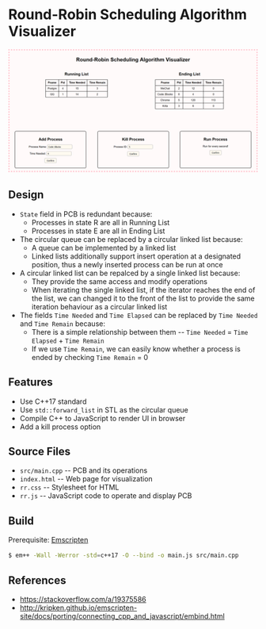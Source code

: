 # Round-Robin Scheduling Algorithm Visualizer

[![demo](demo.png)](rr.html)

## Design

* `State` field in PCB is redundant because:
  - Processes in state R are all in Running List
  - Processes in state E are all in Ending List
* The circular queue can be replaced by a circular linked list because:
  - A queue can be implemented by a linked list
  - Linked lists additionally support insert operation at a designated position, thus a newly inserted process can be run at once
* A circular linked list can be repalced by a single linked list because:
  - They provide the same access and modify operations
  - When iterating the single linked list, if the iterator reaches the end of the list, we can changed it to the front of the list to provide the same iteration behaviour as a circular linked list
* The fields `Time Needed` and `Time Elapsed` can be replaced by `Time Needed` and `Time Remain` because:
  - There is a simple relationship between them -- `Time Needed` = `Time Elapsed` + `Time Remain`
  - If we use `Time Remain`, we can easily know whether a process is ended by checking `Time Remain` = 0

## Features

* Use C++17 standard
* Use `std::forward_list` in STL as the circular queue
* Compile C++ to JavaScript to render UI in browser
* Add a kill process option

## Source Files

* `src/main.cpp`  -- PCB and its operations
* `index.html`  -- Web page for visualization
* `rr.css`  -- Stylesheet for HTML
* `rr.js` -- JavaScript code to operate and display PCB

## Build

Prerequisite: [Emscripten](http://emscripten.org/)

``` sh
$ em++ -Wall -Werror -std=c++17 -O --bind -o main.js src/main.cpp
```

## References

* https://stackoverflow.com/a/19375586
* http://kripken.github.io/emscripten-site/docs/porting/connecting_cpp_and_javascript/embind.html
